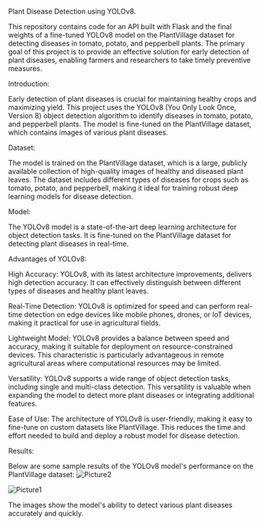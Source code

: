 Plant Disease Detection using YOLOv8.

This repository contains code for an API built with Flask and the final weights of a fine-tuned YOLOv8 model on the PlantVillage dataset for detecting diseases in tomato, potato, and pepperbell plants. The primary goal of this project is to provide an effective solution for early detection of plant diseases, enabling farmers and researchers to take timely preventive measures.

Introduction:

Early detection of plant diseases is crucial for maintaining healthy crops and maximizing yield. This project uses the YOLOv8 (You Only Look Once, Version 8) object detection algorithm to identify diseases in tomato, potato, and pepperbell plants. The model is fine-tuned on the PlantVillage dataset, which contains images of various plant diseases.

Dataset:

The model is trained on the PlantVillage dataset, which is a large, publicly available collection of high-quality images of healthy and diseased plant leaves. The dataset includes different types of diseases for crops such as tomato, potato, and pepperbell, making it ideal for training robust deep learning models for disease detection.

Model:

The YOLOv8 model is a state-of-the-art deep learning architecture for object detection tasks. It is fine-tuned on the PlantVillage dataset for detecting plant diseases in real-time.

Advantages of YOLOv8:

High Accuracy: YOLOv8, with its latest architecture improvements, delivers high detection accuracy. It can effectively distinguish between different types of diseases and healthy plant leaves.

Real-Time Detection: YOLOv8 is optimized for speed and can perform real-time detection on edge devices like mobile phones, drones, or IoT devices, making it practical for use in agricultural fields.

Lightweight Model: YOLOv8 provides a balance between speed and accuracy, making it suitable for deployment on resource-constrained devices. This characteristic is particularly advantageous in remote agricultural areas where computational resources may be limited.

Versatility: YOLOv8 supports a wide range of object detection tasks, including single and multi-class detection. This versatility is valuable when expanding the model to detect more plant diseases or integrating additional features.

Ease of Use: The architecture of YOLOv8 is user-friendly, making it easy to fine-tune on custom datasets like PlantVillage. This reduces the time and effort needed to build and deploy a robust model for disease detection.

Results:

Below are some sample results of the YOLOv8 model's performance on the PlantVillage dataset:
![Picture2](https://github.com/user-attachments/assets/1eaa09cf-e15d-4d98-bff0-6f814e17bd39)

![Picture1](https://github.com/user-attachments/assets/f50ce288-7c36-4b5c-aec2-cf608de10fbb)

The images show the model's ability to detect various plant diseases accurately and quickly.
